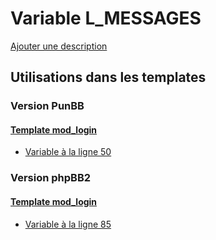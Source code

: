 # Variable L_MESSAGES
[Ajouter une description](https://fa-tvars.appspot.com/var/L_MESSAGES)

## Utilisations dans les templates

### Version PunBB

#### [Template mod_login](punbb/mod_login.md)
* [Variable &agrave; la ligne 50](../punbb/mod_login.tpl#L50)

### Version phpBB2

#### [Template mod_login](subsilver/mod_login.md)
* [Variable &agrave; la ligne 85](../subsilver/mod_login.tpl#L85)